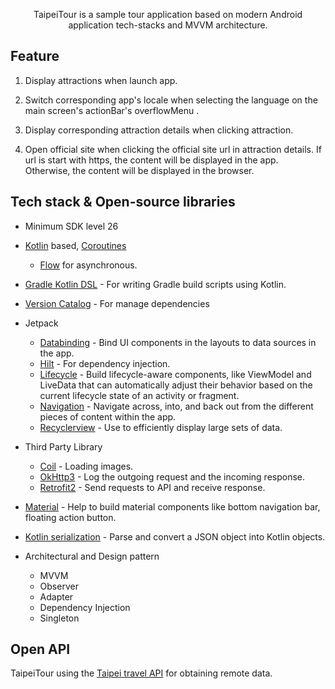 <p align="center">
TaipeiTour is a sample tour application based on modern Android application tech-stacks and MVVM architecture.
</p>

## Feature

1. Display attractions when launch app.

2. Switch corresponding app's locale when selecting the language on the main screen's actionBar's
   overflowMenu .

3. Display corresponding attraction details when clicking attraction.

4. Open official site when clicking the official site url in attraction details. If url is start
   with https, the content will be displayed in the app. Otherwise, the content will be displayed in
   the browser.

## Tech stack & Open-source libraries

- Minimum SDK level 26
- [Kotlin](https://kotlinlang.org/)
  based, [Coroutines](https://github.com/Kotlin/kotlinx.coroutines)
    + [Flow](https://kotlin.github.io/kotlinx.coroutines/kotlinx-coroutines-core/kotlinx.coroutines.flow/)
      for asynchronous.
- [Gradle Kotlin DSL](https://docs.gradle.org/current/userguide/kotlin_dsl.html) - For writing
  Gradle build scripts using Kotlin.

- [Version Catalog](https://developer.android.com/build/migrate-to-catalogs) - For manage
  dependencies
- Jetpack
    - [Databinding](https://developer.android.com/topic/libraries/data-binding) - Bind UI components
      in the layouts to data sources in the app.
    - [Hilt](https://dagger.dev/hilt/) - For dependency injection.
    - [Lifecycle](https://developer.android.com/topic/libraries/architecture/lifecycle) - Build
      lifecycle-aware components, like ViewModel and LiveData that can automatically adjust their
      behavior based on the current lifecycle state of an activity or fragment.
    - [Navigation](https://developer.android.com/guide/navigation) - Navigate across, into, and back
      out from the different pieces of content within the app.
    - [Recyclerview](https://developer.android.com/guide/topics/ui/layout/recyclerview) - Use to
      efficiently display large sets of data.
- Third Party Library
    - [Coil](https://github.com/coil-kt/coil) - Loading images.
    - [OkHttp3](https://github.com/square/okhttp) - Log the outgoing request and the incoming
      response.
    - [Retrofit2](https://github.com/square/retrofit) - Send requests to API and receive response.
- [Material](https://github.com/material-components/material-components-android) - Help to build
  material components like bottom navigation bar, floating action button.
- [Kotlin serialization](https://kotlinlang.org/docs/serialization.html) - Parse and convert a JSON
  object into Kotlin objects.
- Architectural and Design pattern
    - MVVM
    - Observer
    - Adapter
    - Dependency Injection
    - Singleton

## Open API

TaipeiTour using the [Taipei travel API](https://www.travel.taipei/open-api/swagger/ui/index#/) for obtaining remote data.
